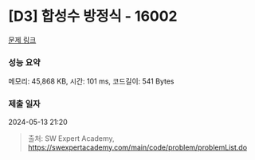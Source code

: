 # [D3] 합성수 방정식 - 16002 

[문제 링크](https://swexpertacademy.com/main/code/problem/problemDetail.do?contestProbId=AYYAGCNKPgIDFARc) 

### 성능 요약

메모리: 45,868 KB, 시간: 101 ms, 코드길이: 541 Bytes

### 제출 일자

2024-05-13 21:20



> 출처: SW Expert Academy, https://swexpertacademy.com/main/code/problem/problemList.do